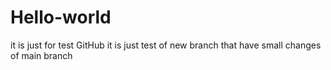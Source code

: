 # Hello-world
it is just for test GitHub
it is just test of new branch that have small changes of main branch
